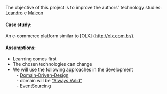 The objective of this project is to improve the authors' technology studies: [Leandro](https://github.com/Leandroavieira) e [Maicon](https://github.com/maiconcp)

#### Case study:  
An e-commerce platform similar to [OLX] (http://olx.com.br/).  

#### Assumptions:  
* Learning comes first  
* The chosen technologies can change  
* We will use the following approaches in the development  
   - [Domain-Driven-Design](https://domainlanguage.com/ddd/reference/)  
   - domain will be ["Always Valid"](https://enterprisecraftsmanship.com/2017/08/07/always-valid-vs-not-always-valid-domain-model/)  
   - [EventSourcing](https://microservices.io/patterns/data/event-sourcing.html)  